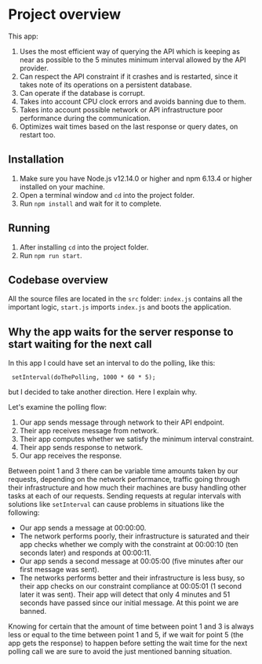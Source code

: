 # Project overview

This app:

 1. Uses the most efficient way of querying the API which is keeping as near as possible to the 5 minutes minimum interval allowed by the API provider.
 2. Can respect the API constraint if it crashes and is restarted, since it takes note of its operations on a persistent database.
 3. Can operate if the database is corrupt.
 4. Takes into account CPU clock errors and avoids banning due to them.
 5. Takes into account possible network or API infrastructure poor performance during the communication.
 6. Optimizes wait times based on the last response or query dates, on restart too.

## Installation

 1. Make sure you have Node.js v12.14.0 or higher and npm 6.13.4 or higher installed on your machine.
 2. Open a terminal window and `cd` into the project folder.
 3. Run `npm install` and wait for it to complete.

## Running

 1. After installing `cd` into the project folder.
 2. Run `npm run start`.
 
## Codebase overview

All the source files are located in the `src` folder: `index.js` contains all the important logic, `start.js` imports `index.js` and boots the application.

## Why the app waits for the server response to start waiting for the next call

In this app I could have set an interval to do the polling, like this:
   

     setInterval(doThePolling, 1000 * 60 * 5);


but I decided to take another direction. Here I explain why.

Let's examine the polling flow:

 1. Our app sends message through network to their API endpoint.
 2. Their app receives message from network.
 3. Their app computes whether we satisfy the minimum interval constraint.
 4. Their app sends response to network.
 5. Our app receives the response.

Between point 1 and 3 there can be variable time amounts taken by our requests, depending on the network performance, traffic going through their infrastructure and how much their machines are busy handling other tasks at each of our requests. Sending requests at regular intervals with solutions like `setInterval` can cause problems in situations like the following:

 - Our app sends a message at 00:00:00.
 - The network performs poorly, their infrastructure is saturated and their app checks whether we comply with the constraint at 00:00:10 (ten seconds later) and responds at 00:00:11.
 - Our app sends a second message at 00:05:00 (five minutes after our first message was sent).
 - The networks performs better and their infrastructure is less busy, so their app checks on our constraint compliance at 00:05:01 (1 second later it was sent). Their app will detect that only 4 minutes and 51 seconds have passed since our initial message. At this point we are banned.
 
 Knowing for certain that the amount of time between point 1 and 3 is always less or equal to the time between point 1 and 5, if we wait for point 5 (the app gets the response) to happen before setting the wait time for the next polling call we are sure to avoid the just mentioned banning situation.
